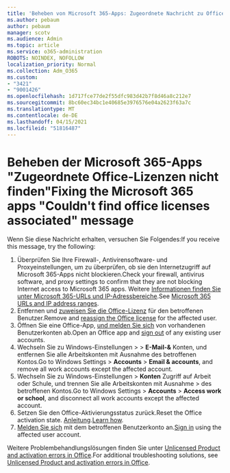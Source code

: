 ```yaml
---
title: 'Beheben von Microsoft 365-Apps: Zugeordnete Nachricht zu Office-Lizenzen nicht finden'
ms.author: pebaum
author: pebaum
manager: scotv
ms.audience: Admin
ms.topic: article
ms.service: o365-administration
ROBOTS: NOINDEX, NOFOLLOW
localization_priority: Normal
ms.collection: Adm_O365
ms.custom:
- "3421"
- "9001426"
ms.openlocfilehash: 1d717fce77de2f55dfc983d42b7f8d46a8c212e7
ms.sourcegitcommit: 8bc60ec34bc1e40685e3976576e04a2623f63a7c
ms.translationtype: MT
ms.contentlocale: de-DE
ms.lasthandoff: 04/15/2021
ms.locfileid: "51816487"
---
```

# <a name="fixing-the-microsoft-365-apps-couldnt-find-office-licenses-associated-message"></a><span data-ttu-id="97433-102">Beheben der Microsoft 365-Apps "Zugeordnete Office-Lizenzen nicht finden"</span><span class="sxs-lookup"><span data-stu-id="97433-102">Fixing the Microsoft 365 apps "Couldn't find office licenses associated" message</span></span>

<span data-ttu-id="97433-103">Wenn Sie diese Nachricht erhalten, versuchen Sie Folgendes:</span><span class="sxs-lookup"><span data-stu-id="97433-103">If you receive this message, try the following:</span></span>

1. <span data-ttu-id="97433-104">Überprüfen Sie Ihre Firewall-, Antivirensoftware- und Proxyeinstellungen, um zu überprüfen, ob sie den Internetzugriff auf Microsoft 365-Apps nicht blockieren.</span><span class="sxs-lookup"><span data-stu-id="97433-104">Check your firewall, antivirus software, and proxy settings to confirm that they are not blocking Internet access to Microsoft 365 apps.</span></span> <span data-ttu-id="97433-105">Weitere [Informationen finden Sie unter Microsoft 365-URLs und IP-Adressbereiche](https://docs.microsoft.com/office365/enterprise/urls-and-ip-address-ranges).</span><span class="sxs-lookup"><span data-stu-id="97433-105">See [Microsoft 365 URLs and IP address ranges](https://docs.microsoft.com/office365/enterprise/urls-and-ip-address-ranges).</span></span>
2. <span data-ttu-id="97433-106">Entfernen und [zuweisen Sie die Office-Lizenz](https://docs.microsoft.com/microsoft-365/admin/manage/assign-licenses-to-users) für den betroffenen Benutzer.</span><span class="sxs-lookup"><span data-stu-id="97433-106">Remove and [reassign the Office license](https://docs.microsoft.com/microsoft-365/admin/manage/assign-licenses-to-users) for the affected user.</span></span> 
3. <span data-ttu-id="97433-107">Öffnen Sie eine Office-App, [und melden Sie sich](https://support.office.com/article/5a20dc11-47e9-4b6f-945d-478cb6d92071) von vorhandenen Benutzerkonten ab.</span><span class="sxs-lookup"><span data-stu-id="97433-107">Open an Office app and [sign out](https://support.office.com/article/5a20dc11-47e9-4b6f-945d-478cb6d92071) of any existing user accounts.</span></span>
4. <span data-ttu-id="97433-108">Wechseln Sie zu Windows-Einstellungen >   >  **E-Mail-&** Konten, und entfernen Sie alle Arbeitskonten mit Ausnahme des betroffenen Kontos.</span><span class="sxs-lookup"><span data-stu-id="97433-108">Go to Windows Settings > **Accounts** > **Email & accounts**, and remove all work accounts except the affected account.</span></span>
5. <span data-ttu-id="97433-109">Wechseln Sie zu Windows-Einstellungen > **Konten** Zugriff auf Arbeit oder Schule, und trennen Sie alle Arbeitskonten mit Ausnahme  >  des betroffenen Kontos.</span><span class="sxs-lookup"><span data-stu-id="97433-109">Go to Windows Settings > **Accounts** > **Access work or school**, and disconnect all work accounts except the affected account.</span></span>
6. <span data-ttu-id="97433-110">Setzen Sie den Office-Aktivierungsstatus zurück.</span><span class="sxs-lookup"><span data-stu-id="97433-110">Reset the Office activation state.</span></span> <span data-ttu-id="97433-111">[Anleitung](https://docs.microsoft.com/office365/troubleshoot/activation/reset-office-365-proplus-activation-state).</span><span class="sxs-lookup"><span data-stu-id="97433-111">[Learn how](https://docs.microsoft.com/office365/troubleshoot/activation/reset-office-365-proplus-activation-state).</span></span>
7. <span data-ttu-id="97433-112">[Melden Sie sich](https://support.office.com/article/628ea040-f265-49de-b986-be09c3ebf8a9) mit dem betroffenen Benutzerkonto an.</span><span class="sxs-lookup"><span data-stu-id="97433-112">[Sign in](https://support.office.com/article/628ea040-f265-49de-b986-be09c3ebf8a9) using the affected user account.</span></span>

<span data-ttu-id="97433-113">Weitere Problembehandlungslösungen finden Sie unter [Unlicensed Product and activation errors in Office](https://support.office.com/Article/0d23d3c0-c19c-4b2f-9845-5344fedc4380).</span><span class="sxs-lookup"><span data-stu-id="97433-113">For additional troubleshooting solutions, see [Unlicensed Product and activation errors in Office](https://support.office.com/Article/0d23d3c0-c19c-4b2f-9845-5344fedc4380).</span></span>